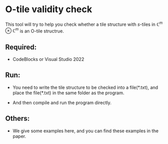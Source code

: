 # O-tile validity check
This tool will try to help you check whether a tile structure with $s$-tiles in $\mathbb{C}^m \otimes \mathbb{C}^m$ is an O-tile structrue.


## Required:
- CodeBlocks or Visual Studio 2022


## Run:
- You need to write the tile structure to be checked into a file(\*.txt), and place the file(\*.txt) in the same folder as the program.

- And then compile and run the program directly.


## Others:
- We give some examples here, and you can find these examples in the paper.


